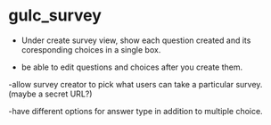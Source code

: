 gulc_survey
===========



- Under create survey view, show each question created and its coresponding choices in a single box.

- be able to edit questions and choices after you create them.

-allow survey creator to pick what users can take a particular survey.  (maybe a secret URL?)

-have different options for answer type in addition to multiple choice.  
